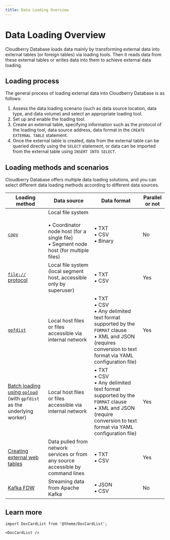 ```yaml
---
title: Data Loading Overview
---
```


# Data Loading Overview

Cloudberry Database loads data mainly by transforming external data into external tables (or foreign tables) via loading tools. Then it reads data from these external tables or writes data into them to achieve external data loading.

## Loading process

The general process of loading external data into Cloudberry Database is as follows:

1. Assess the data loading scenario (such as data source location, data type, and data volume) and select an appropriate loading tool.
2. Set up and enable the loading tool.
3. Create an external table, specifying information such as the protocol of the loading tool, data source address, data format in the `CREATE EXTERNAL TABLE` statement.
4. Once the external table is created, data from the external table can be queried directly using the `SELECT` statement, or data can be imported from the external table using `INSERT INTO SELECT`.

## Loading methods and scenarios

Cloudberry Database offers multiple data loading solutions, and you can select different data loading methods according to different data sources.

| Loading method              | Data source                                                 | Data format                                                  | Parallel or not |
| -------------------------- | ----------------------------------------------------------- | ------------------------------------------------------------ | -------- |
| [`copy`](/docs/data-loading/load-data-using-copy.md)                     | Local file system<br /><br />• Coordinator node host (for a single file)<br />• Segment node host (for multiple files) | • TXT<br />• CSV<br />• Binary                                             | No       |
| [`file://` protocol](/docs/data-loading/load-data-using-file-protocol.md)         | Local file system (local segment host, accessible only by superuser) | • TXT<br />• CSV                                             | Yes      |
| [`gpfdist`](/docs/data-loading/load-data-using-gpfdist.md)    | Local host files or files accessible via internal network   | • TXT<br />• CSV<br />• Any delimited text format supported by the `FORMAT` clause<br />• XML and JSON (requires conversion to text format via YAML configuration file) | Yes      |               |
| [Batch loading using `gpload`](/docs/data-loading/load-data-using-gpload.md) (with `gpfdist` as the underlying worker) | Local host files or files accessible via internal network   | • TXT<br />• CSV<br />• Any delimited text format supported by the `FORMAT` clause<br />• XML and JSON (require conversion to text format via YAML configuration file) | Yes      |
| [Creating external web tables](/docs/data-loading/load-data-from-web-services.md)         | Data pulled from network services or from any source accessible by command lines | • TXT<br />• CSV                                             | Yes      |
| [Kafka FDW](/docs/data-loading/load-data-from-kafka-using-fdw.md)         | Streaming data from Apache Kafka | • JSON<br />• CSV                                             | No      |

## Learn more

```mdx-code-block
import DocCardList from '@theme/DocCardList';

<DocCardList />
```